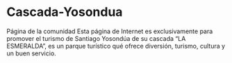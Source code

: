 # Cascada-Yosondua
Página de la comunidad
Esta página de Internet es exclusivamente para promover el turismo de Santiago Yosondúa de su cascada “LA ESMERALDA”, es un parque turístico qué ofrece diversión, turismo, cultura y un buen servicio.
